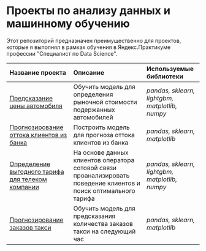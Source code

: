 # Проекты по анализу данных и машинному обучению

Этот репозиторий предназначен преимущественно для проектов, которые я выполнял в рамках обучения в Яндекс.Практикуме профессии "Специалист по Data Science".

| Название проекта | Описание | Используемые библиотеки |
| :---------------------- | :---------------------- | :---------------------- |
| [ Предсказание цены автомобиля ](auto_price) | Обучить модель для определения рыночной стоимости подержанных автомобилей | *pandas, sklearn, lightgbm, matplotlib, numpy* |
| [ Прогнозирование оттока клиентов из банка ](bank_churn) | Построить модель для прогноза оттока клиентов из банка | *pandas, sklearn, matplotlib* |
| [ Определение выгодного тарифа для телеком компании ](telekom) | На основе данных клиентов оператора сотовой связи проанализировать поведение клиентов и поиск оптимального тарифа | *pandas, sklearn, lightgbm, matplotlib, numpy* |
| [ Прогнозирование заказов такси ](taxi) | Обучить модель для предсказания количества заказов такси на следующий час | *pandas, sklearn, matplotlib*|
